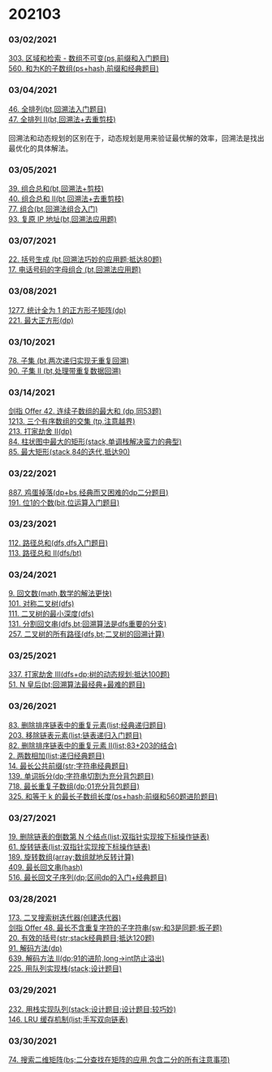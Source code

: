 # 202103


### 03/02/2021
[303. 区域和检索 - 数组不可变(ps,前缀和入门题目)](../../java/org/rongjoker/prefix/NumArray303.java)<br>
[560. 和为K的子数组(ps+hash,前缀和经典题目)](../../java/org/rongjoker/prefix/SubArraySum560.java)<br>


### 03/04/2021
[46. 全排列(bt,回溯法入门题目)](../../java/org/rongjoker/backtrack/Permutations46.java)<br>
[47. 全排列 II(bt,回溯法+去重剪枝)](../../java/org/rongjoker/backtrack/permuteUnique47.java)<br>
<br>
回溯法和动态规划的区别在于，动态规划是用来验证最优解的效率，回溯法是找出最优化的具体解法。


### 03/05/2021
[39. 组合总和(bt,回溯法+剪枝)](../../java/org/rongjoker/backtrack/CombinationSum39.java)<br>
[40. 组合总和 II(bt,回溯法+去重剪枝)](../../java/org/rongjoker/backtrack/CombinationSum40.java)<br>
[77. 组合(bt,回溯法组合入门)](../../java/org/rongjoker/backtrack/Combinations77.java)<br>
[93. 复原 IP 地址(bt,回溯法应用题)](../../java/org/rongjoker/backtrack/RestoreIpAddresses93.java)<br>


### 03/07/2021
[22. 括号生成 (bt,回溯法巧妙的应用题;抵达80题)](../../java/org/rongjoker/backtrack/GenerateParenthesis22.java)<br>
[17. 电话号码的字母组合 (bt,回溯法应用题)](../../java/org/rongjoker/backtrack/LetterCombinations17.java)<br>


### 03/08/2021
[1277. 统计全为 1 的正方形子矩阵(dp)](../../java/org/rongjoker/dp/target/CountSquares1277.java)<br>
[221. 最大正方形(dp)](../../java/org/rongjoker/dp/target/MaximalSquare221.java)<br>


### 03/10/2021
[78. 子集 (bt,两次递归实现无重复回溯)](../../java/org/rongjoker/backtrack/Subsets78.java)<br>
[90. 子集 II (bt,处理带重复数据回溯)](../../java/org/rongjoker/backtrack/SubsetsWithDup90.java)<br>


### 03/14/2021
[剑指 Offer 42. 连续子数组的最大和 (dp,同53题)](../../java/org/rongjoker/dp/target/MaxSubArray42.java)<br>
[1213. 三个有序数组的交集 (tp,注意越界)](../../java/org/rongjoker/sw/ArraysIntersection1213.java)<br>
[213. 打家劫舍 II(dp)](../../java/org/rongjoker/dp/target/HouseRobber213.java)<br>
[84. 柱状图中最大的矩形(stack,单调栈解决蛮力的典型)](../../java/org/rongjoker/stack/LargestRectangleArea84.java)<br>
[85. 最大矩形(stack,84的迭代,抵达90)](../../java/org/rongjoker/stack/MaximalRectangle85.java)<br>


### 03/22/2021
[887. 鸡蛋掉落(dp+bs,经典而又困难的dp二分题目)](../../java/org/rongjoker/dp/target/SuperEggDrop887.java)<br>
[191. 位1的个数(bit,位运算入门题目)](../../java/org/rongjoker/bit/HammingWeight191.java)<br>

### 03/23/2021
[112. 路径总和(dfs,dfs入门题目)](../../java/org/rongjoker/ds/pathSum112.java)<br>
[113. 路径总和 II(dfs/bt)](../../java/org/rongjoker/ds/pathSum113.java)<br>


### 03/24/2021
[9. 回文数(math,数学的解法更快)](../../java/org/rongjoker/maths/PalindromeNumber9.java)<br>
[101. 对称二叉树(dfs)](../../java/org/rongjoker/ds/SymmetricTree101.java)<br>
[111. 二叉树的最小深度(dfs)](../../java/org/rongjoker/ds/MinimumDepthOfBinaryTree111.java)<br>
[131. 分割回文串(dfs,bt;回溯算法是dfs重要的分支)](../../java/org/rongjoker/ds/PalindromePartitioning131.java)<br>
[257. 二叉树的所有路径(dfs,bt;二叉树的回溯计算)](../../java/org/rongjoker/ds/BinaryTreePaths257.java)<br>


### 03/25/2021
[337. 打家劫舍 III(dfs+dp;树的动态规划;抵达100题)](../../java/org/rongjoker/ds/HouseRobber337.java)<br>
[51. N 皇后(bt;回溯算法最经典+最难的题目)](../../java/org/rongjoker/backtrack/Nqueens51.java)<br>


### 03/26/2021
[83. 删除排序链表中的重复元素(list;经典递归题目)](../../java/org/rongjoker/list/DeleteDuplicates83.java)<br>
[203. 移除链表元素(list;链表递归入门题目)](../../java/org/rongjoker/list/RemoveLinkedListElements203.java)<br>
[82. 删除排序链表中的重复元素 II(list;83+203的结合)](../../java/org/rongjoker/list/DeleteDuplicates82.java)<br>
[2. 两数相加(list;递归经典题目)](../../java/org/rongjoker/list/AddTwoNumbers2.java)<br>
[14. 最长公共前缀(str;字符串经典题目)](../../java/org/rongjoker/str/LongestCommonPrefix14.java)<br>
[139. 单词拆分(dp;字符串切割为充分背包题目)](../../java/org/rongjoker/dp/decide/WordBreak139.java)<br>
[718. 最长重复子数组(dp;01充分背包题目)](../../java/org/rongjoker/dp/longest/MaximumLengthOfRepeatedSubarray718.java)<br>
[325. 和等于 k 的最长子数组长度(ps+hash;前缀和560题进阶题目)](../../java/org/rongjoker/prefix/MaxSubArrayLen325.java)<br>


### 03/27/2021
[19. 删除链表的倒数第 N 个结点(list;双指针实现按下标操作链表)](../../java/org/rongjoker/list/RemoveNthFromEnd19.java)<br>
[61. 旋转链表(list;双指针实现按下标操作链表)](../../java/org/rongjoker/list/RotateList61.java)<br>
[189. 旋转数组(array;数组就地反转计算)](../../java/org/rongjoker/list/RotateArray189.java)<br>
[409. 最长回文串(hash)](../../java/org/rongjoker/str/LongestPalindrome409.java)<br>
[516. 最长回文子序列(dp;区间dp的入门+经典题目)](../../java/org/rongjoker/dp/longest/LongestPalindromeSubseq516.java)<br>

### 03/28/2021
[173. 二叉搜索树迭代器(创建迭代器)](../../java/org/rongjoker/binarytree/BSTIterator.java)<br>
[剑指 Offer 48. 最长不含重复字符的子字符串(sw;和3是同题;板子题)](../../java/org/rongjoker/dp/longest/LengthOfLongestSubstring48.java)<br>
[20. 有效的括号(str;stack经典题目;抵达120题)](../../java/org/rongjoker/str/ValidParentheses20.java)<br>
[91. 解码方法(dp)](../../java/org/rongjoker/dp/distinct/DecodeWays91.java)<br>
[639. 解码方法 II(dp;91的进阶,long->int防止溢出)](../../java/org/rongjoker/dp/distinct/DecodeWays639.java)<br>
[225. 用队列实现栈(stack;设计题目)](../../java/org/rongjoker/stack/MyStack.java)<br>


### 03/29/2021
[232. 用栈实现队列(stack;设计题目;设计题目;较巧妙)](../../java/org/rongjoker/stack/MyQueue.java)<br>
[146. LRU 缓存机制(list;手写双向链表)](../../java/org/rongjoker/stack/LRUCache.java)<br>


### 03/30/2021
[74. 搜索二维矩阵(bs;二分查找在矩阵的应用,包含二分的所有注意事项)](../../java/org/rongjoker/binarysearch/SearchMatrix74.java)<br>



